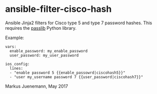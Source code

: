 # ansible-filter-cisco-hash

Ansible Jinja2 filters for Cisco type 5 and type 7 password hashes. This requires the [passlib](https://pypi.python.org/pypi/passlib) Python library.

Example:

```
vars:
  enable_password: my_enable_password
  user_password: my_user_password

ios_config:
  lines: 
  - "enable password 5 {{enable_passowrd|ciscohash5}}" 
  - "user my_username password 7 {{user_password|ciscohash7}}"
```

Markus Juenemann, May 2017
